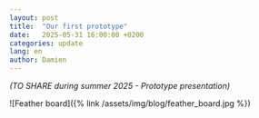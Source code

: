 ```yaml
---
layout: post
title:  "Our first prototype"
date:   2025-05-31 16:00:00 +0200
categories: update
lang: en
author: Damien
---
```

<em>(TO SHARE during summer 2025 - Prototype presentation)</em>

![Feather board]({% link /assets/img/blog/feather_board.jpg %})